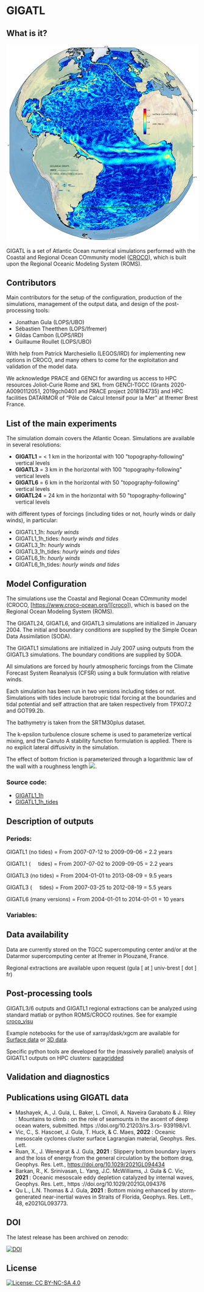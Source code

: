 # GIGATL

## What is it?

![image info](./Figures/gigatl1_1h_tides_surf_uv38160_dpi100.png)

GIGATL is a set of Atlantic Ocean numerical simulations performed with the Coastal and Regional Ocean COmmunity model ([CROCO](https://www.croco-ocean.org/)), which is built upon the Regional Oceanic Modeling System (ROMS).


## Contributors

Main contributors for the setup of the configuration, production of the simulations, management of the output data, and design of the post-processing tools:

 - Jonathan Gula (LOPS/UBO)
 - Sébastien Theetthen (LOPS/Ifremer)
 - Gildas Cambon (LOPS/IRD)
 - Guillaume Roullet (LOPS/UBO)

With help from Patrick Marchesiello (LEGOS/IRD) for implementing new options in CROCO, and many others to come for the exploitation and validation of the model data.

We acknowledge PRACE and GENCI for awarding us access to HPC resources Joliot-Curie Rome and SKL from GENCI-TGCC (Grants 2020-A0090112051, 2019gch0401 and PRACE project 2018194735) and HPC facilities DATARMOR of “Pôle de Calcul Intensif pour la Mer” at Ifremer Brest France. 


## List of the main experiments

The simulation domain covers the Atlantic Ocean. Simulations are available in several resolutions:

 - **GIGATL1** =  < 1 km in the horizontal with 100 "topography-following" vertical levels
 - **GIGATL3** = 3 km in the horizontal with 100 "topography-following" vertical levels
 - **GIGATL6** = 6 km in the horizontal with 50 "topography-following" vertical levels
 - **GIGATL24** = 24 km in the horizontal with 50 "topography-following" vertical levels

with different types of forcings (including tides or not, hourly winds or daily winds), in particular:


 - GIGATL1_1h: *hourly winds*
 - GIGATL1_1h\_tides: *hourly winds and tides*
 - GIGATL3_1h: *hourly winds*
 - GIGATL3_1h\_tides: *hourly winds and tides*
 - GIGATL6_1h: *hourly winds*
 - GIGATL6_1h\_tides: *hourly winds and tides*


## Model Configuration

The simulations use the Coastal and Regional Ocean COmmunity model (CROCO, [https://www.croco-ocean.org/][croco]), which is based on the Regional Ocean Modeling System (ROMS).

  [croco]: https://www.croco-ocean.org/
  
The GIGATL24, GIGATL6, and GIGATL3 simulations are initialized in January 2004. The initial and boundary conditions are supplied by the Simple Ocean Data Assimilation (SODA). 

The GIGATL1 simulations are initialized in July 2007 using outputs from the GIGATL3 simulations. The boundary conditions are supplied by SODA. 

All simulations are forced by hourly atmospheric forcings from the Climate Forecast System Reanalysis (CFSR) using a bulk formulation with relative winds.

Each simulation has been run in two versions including tides or not. Simulations with tides include barotropic tidal forcing at the boundaries and tidal potential and self attraction that are taken respectively from TPXO7.2 and GOT99.2b. 

The bathymetry is taken from the SRTM30plus dataset. 

The k-epsilon turbulence closure scheme is used to parameterize vertical mixing, and the Canuto A stability function formulation is applied. There is no explicit lateral diffusivity in the simulation. 

The effect of bottom friction is parameterized through a logarithmic law of the wall with a roughness length <img src="https://latex.codecogs.com/gif.latex?Z_0 = 0.01 \text { m } " />.

### Source code:

 - [GIGATL1_1h][sc00]
 - [GIGATL1_1h\_tides][sc01]
 
  [sc00]: ./Code/GIGATL1_1h
  [sc01]: ./Code/GIGATL1_1h_tides
  

 
## Description of outputs

### Periods:

GIGATL1 (no tides) = From 2007-07-12  to 2009-09-06       = 2.2 years

GIGATL1 ( &nbsp; &nbsp; tides) = From 2007-07-02  to 2009-09-05       = 2.2 years

GIGATL3 (no tides) = From 2004-01-01 to 2013-08-09         = 9.5 years

GIGATL3 ( &nbsp; &nbsp; tides) = From 2007-03-25 to 2012-08-19         = 5.5 years

GIGATL6 (many versions) = From 2004-01-01 to 2014-01-01 = 10 years


### Variables: 



## Data availability

Data are currently stored on the TGCC supercomputing center and/or at the Datarmor supercomputing center at Ifremer in Plouzané, France.

Regional extractions are available upon request (gula [ at ] univ-brest [ dot ] fr)

## Post-processing tools


GIGATL3/6 outputs and GIGATL1 regional extractions can be analyzed using standard matlab or python ROMS/CROCO routines. See for example [croco_visu][tools0]

  [tools0]: https://croco-ocean.gitlabpages.inria.fr/croco_doc/tutos/tutos.14.visu.python.html#
  
Example notebooks for the use of xarray/dask/xgcm are available for [Surface data][notebook_0] or [3D data][notebook_1].


  [notebook_0]: ./notebooks/croco_surf_example_xgcm.ipynb
  [notebook_1]: ./notebooks/croco_3d_example_xgcm.ipynb

Specific python tools are developed for the (massively parallel) analysis of GIGATL1 outputs on HPC clusters: [paragridded][tools1]

  [tools1]: https://github.com/pvthinker/paragridded

## Validation and diagnostics


## Publications using GIGATL data

- Mashayek, A., J. Gula, L. Baker, L. Cimoli, A. Naveira Garabato & J. Riley : Mountains to climb : on the role of seamounts in the ascent of deep ocean waters, submitted. https ://doi.org/10.21203/rs.3.rs- 939198/v1.
- Vic, C., S. Hascoet, J. Gula, T. Huck, & C. Maes, **2022** : Oceanic mesoscale cyclones cluster surface Lagrangian material, Geophys. Res. Lett.
- Ruan, X., J. Wenegrat & J. Gula, **2021** : Slippery bottom boundary layers and the loss of energy from the general circulation by the bottom drag, Geophys. Res. Lett., https://doi.org/10.1029/2021GL094434
- Barkan, R., K. Srinivasan, L. Yang, J.C. McWilliams, J. Gula & C. Vic, **2021** : Oceanic mesoscale eddy depletion catalyzed by internal waves, Geophys. Res. Lett., https ://doi.org/10.1029/2021GL094376
- Qu L., L.N. Thomas & J. Gula, **2021** : Bottom mixing enhanced by storm-generated near-inertial waves in Straits of Florida, Geophys. Res. Lett., 48, e2021GL093773.

## DOI

The latest release has been archived on zenodo:

[![DOI](https://zenodo.org/badge/DOI/10.5281/zenodo.4948523.svg)](https://doi.org/10.5281/zenodo.4948523)



## License

[![License: CC BY-NC-SA 4.0](https://img.shields.io/badge/License-CC%20BY--NC--SA%204.0-lightgrey.svg)](http://creativecommons.org/licenses/by-nc-sa/4.0/)
